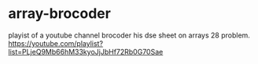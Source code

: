# array-brocoder
playist of a youtube channel brocoder his dse sheet on arrays 28 problem.    https://youtube.com/playlist?list=PLjeQ9Mb66hM33kyoJjJbHf72Rb0G70Sae
